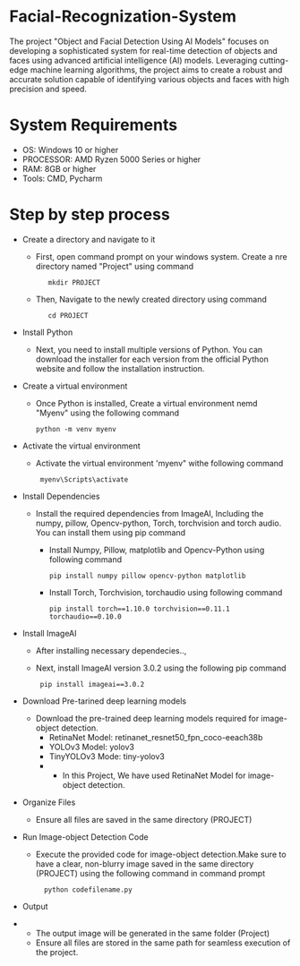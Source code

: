 # Facial-Recognization-System
The project "Object and Facial Detection Using AI Models" focuses on developing a sophisticated system for real-time detection of objects and faces using advanced artificial intelligence (AI) models. Leveraging cutting-edge machine learning algorithms, the project aims to create a robust and accurate solution capable of identifying various objects and faces with high precision and speed.

# System Requirements
 - OS: Windows 10 or higher
 - PROCESSOR: AMD Ryzen 5000 Series or higher
 - RAM: 8GB or higher
 - Tools: CMD, Pycharm

# Step by step process
 - Create a directory and navigate to it
   - First, open command prompt on your windows system. Create a nre directory named "Project" using command

            mkdir PROJECT
     
   - Then, Navigate to the newly created directory using command
   
            cd PROJECT


 - Install Python
    - Next, you need to install multiple versions of Python. You can download the installer for each version from the official Python website and follow the installation instruction.


 - Create a virtual environment
    - Once Python is installed, Create a virtual environment nemd "Myenv" using the following command
  
          python -m venv myenv

      

 - Activate the  virtual environment
    - Activate the virtual environment 'myenv" withe following command

           myenv\Scripts\activate


 - Install Dependencies
    - Install the required dependencies from ImageAI, Including the numpy, pillow, Opencv-python, Torch, torchvision and torch audio. You can install them using pip command
       - Install Numpy, Pillow, matplotlib and Opencv-Python using following command

             pip install numpy pillow opencv-python matplotlib

       - Install Torch, Torchvision, torchaudio using following command

             pip install torch==1.10.0 torchvision==0.11.1 torchaudio==0.10.0


 - Install ImageAI
    - After installing necessary dependecies..,
    - Next, install ImageAI version  3.0.2 using the following pip command

           pip install imageai==3.0.2


 - Download Pre-tarined deep learning models
    - Download the pre-trained deep learning models required for image-object detection.
       - RetinaNet Model: retinanet_resnet50_fpn_coco-eeach38b
       - YOLOv3 Model: yolov3
       - TinyYOLOv3 Mode: tiny-yolov3
       -  -  In this Project, We have used RetinaNet Model for image-object detection.

 - Organize Files
    - Ensure all files are saved in the same directory (PROJECT)

 - Run Image-object Detection Code
    - Execute the provided code for image-object detection.Make sure to have a clear, non-blurry image saved in the same directory (PROJECT) using the following command in command prompt
  
            python codefilename.py

 - Output
 -  - The output image will be generated in the same folder (Project)
    - Ensure all files are stored in the same path for seamless execution of the project.
